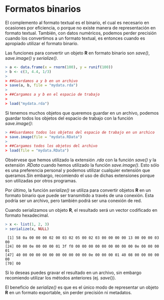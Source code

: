 
# Formatos binarios

El complemento al formato textual es el binario, el cual es necesario en ocasiones por eficiencia, o porque no existe manera de representación en formato textual. También, con datos numéricos, podemos perder precisión cuando los convertimos a un formato textual, es entonces cuando es apropiado utilizar el formato binario.

Las funciones para convertir un objeto __R__ en formato binario son _save()_, _save.image()_ y _serialize()_.


```r
> a <- data.frame(x = rnorm(100), y = runif(100))
> b <- c(3, 4.4, 1/3)
> 
> ##Guardamos a y b en un archivo
> save(a, b, file = "mydata.rda")
> 
> ##Cargamos a y b en el espacio de trabajo
> 
> load("mydata.rda")
```

Si tenemos muchos objetos que queremos guardar en un archivo, podemos guardar todos los objetos del espacio de trabajo con la función _save.image()_:


```r
> ##Guardamos todos los objetos del espacio de trabajo en un archico
> save.image(file = "mydata.RData")
> 
> ##Cargamos todos los objetos del archivo
> load(file = "mydata.RData")
```

Obsérvese que hemos utilizado la extensión _.rda_ con la función _save()_ y la extensión _.RData_ cuando hemos utilizado la función _save.image()_. Esto sólo es una preferencia personal y podemos utilizar cualquier extensión que queramos.Sin embargo, recomiendo el uso de dichas extensiones porque son utilizadas por otros programas.

Por último, la función _serialize()_ se utiliza para convertir objetos __R__ en un formato binario que puede ser transmitido a través de una conexión. Esta podría ser un archivo, pero también podrá ser una conexión de red.

Cuando serializamos un objeto __R__, el resultado será un vector codificado en formato hexadecimal.


```r
> x <- list(1, 2, 3)
> serialize(x, NULL)
```

```
 [1] 58 0a 00 00 00 02 00 03 02 05 00 02 03 00 00 00 00 13 00 00 00 03 00
[24] 00 00 0e 00 00 00 01 3f f0 00 00 00 00 00 00 00 00 00 0e 00 00 00 01
[47] 40 00 00 00 00 00 00 00 00 00 00 0e 00 00 00 01 40 08 00 00 00 00 00
[70] 00
```

Si lo deseas puedes gravar el resultado en un archivo, sin embargo recomiendo utilizar los métodos anteriores (ej. _save_()).

El beneficio de _serialize()_ es que es el único modo de representar un objeto __R__ en un formato exportable, sin perder precisión ni metadatos.
